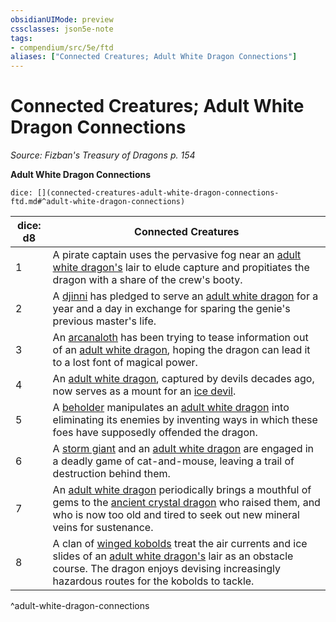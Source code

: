 ```yaml
---
obsidianUIMode: preview
cssclasses: json5e-note
tags:
- compendium/src/5e/ftd
aliases: ["Connected Creatures; Adult White Dragon Connections"]
---
```

# Connected Creatures; Adult White Dragon Connections
*Source: Fizban's Treasury of Dragons p. 154* 

**Adult White Dragon Connections**

`dice: [](connected-creatures-adult-white-dragon-connections-ftd.md#^adult-white-dragon-connections)`

| dice: d8 | Connected Creatures |
|----------|---------------------|
| 1 | A pirate captain uses the pervasive fog near an [adult white dragon's](Mechanics/bestiary/dragon/adult-white-dragon.md) lair to elude capture and propitiates the dragon with a share of the crew's booty. |
| 2 | A [djinni](Mechanics/bestiary/elemental/djinni.md) has pledged to serve an [adult white dragon](Mechanics/bestiary/dragon/adult-white-dragon.md) for a year and a day in exchange for sparing the genie's previous master's life. |
| 3 | An [arcanaloth](Mechanics/bestiary/fiend/arcanaloth.md) has been trying to tease information out of an [adult white dragon](Mechanics/bestiary/dragon/adult-white-dragon.md), hoping the dragon can lead it to a lost font of magical power. |
| 4 | An [adult white dragon](Mechanics/bestiary/dragon/adult-white-dragon.md), captured by devils decades ago, now serves as a mount for an [ice devil](Mechanics/bestiary/fiend/ice-devil.md). |
| 5 | A [beholder](Mechanics/bestiary/aberration/beholder.md) manipulates an [adult white dragon](Mechanics/bestiary/dragon/adult-white-dragon.md) into eliminating its enemies by inventing ways in which these foes have supposedly offended the dragon. |
| 6 | A [storm giant](Mechanics/bestiary/giant/storm-giant.md) and an [adult white dragon](Mechanics/bestiary/dragon/adult-white-dragon.md) are engaged in a deadly game of cat-and-mouse, leaving a trail of destruction behind them. |
| 7 | An [adult white dragon](Mechanics/bestiary/dragon/adult-white-dragon.md) periodically brings a mouthful of gems to the [ancient crystal dragon](Mechanics/bestiary/dragon/ancient-crystal-dragon-ftd.md) who raised them, and who is now too old and tired to seek out new mineral veins for sustenance. |
| 8 | A clan of [winged kobolds](Mechanics/bestiary/humanoid/winged-kobold.md) treat the air currents and ice slides of an [adult white dragon's](Mechanics/bestiary/dragon/adult-white-dragon.md) lair as an obstacle course. The dragon enjoys devising increasingly hazardous routes for the kobolds to tackle. |
^adult-white-dragon-connections